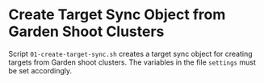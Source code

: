 # Create Target Sync Object from Garden Shoot Clusters

Script `01-create-target-sync.sh` creates a target sync object for creating targets from Garden shoot clusters. 
The variables in the file `settings` must be set accordingly.